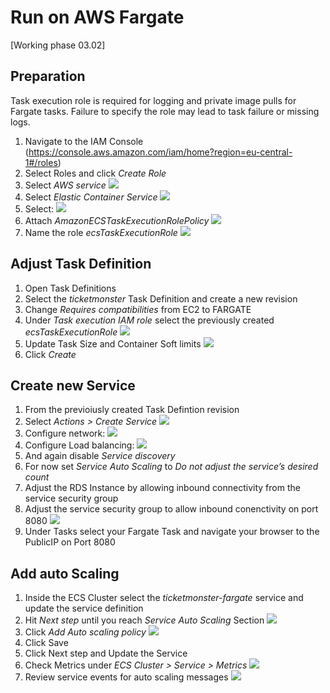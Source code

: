 # Run on AWS Fargate
[Working phase 03.02]
## Preparation
Task execution role is required for logging and private image pulls for Fargate tasks. Failure to specify the role may lead to task failure or missing logs.
1. Navigate to the IAM Console (https://console.aws.amazon.com/iam/home?region=eu-central-1#/roles)
1. Select Roles and click *Create Role*
1. Select *AWS service*
    ![](img/fargate_01.JPG)
1. Select *Elastic Container Service*
    ![](img/fargate_02.JPG)
1. Select:
    ![](img/fargate_03.JPG)
1. Attach *AmazonECSTaskExecutionRolePolicy*
    ![](img/fargate_04.JPG)
1. Name the role *ecsTaskExecutionRole*
    ![](img/fargate_05.JPG)

## Adjust Task Definition

1. Open Task Definitions
1. Select the *ticketmonster* Task Definition and create a new revision
1. Change *Requires compatibilities* from EC2 to FARGATE 
1. Under *Task execution IAM role* select the previously created *ecsTaskExecutionRole*
    ![](img/fargate_06.JPG)
1. Update Task Size and Container Soft limits
    ![](img/fargate_11.JPG)
1. Click *Create*

## Create new Service

1. From the previoiusly created Task Defintion revision
1. Select *Actions > Create Service*
    ![](img/fargate_07.JPG)
1. Configure network:
    ![](img/fargate_08.JPG)
1. Configure Load balancing:
    ![](img/fargate_09.JPG)
1. And again disable *Service discovery*
1. For now set *Service Auto Scaling* to *Do not adjust the service’s desired count*
1. Adjust the RDS Instance by allowing inbound connectivity from the service security group
1. Adjust the service security group to allow inbound conenctivity on port 8080
    ![](img/fargate_10.JPG)
1. Under Tasks select your Fargate Task and navigate your browser to the PublicIP on Port 8080

## Add auto Scaling

1. Inside the ECS Cluster select the *ticketmonster-fargate* service and update the service definition
1. Hit *Next step* until you reach *Service Auto Scaling* Section
    ![](img/fargate_12.JPG)
1. Click *Add Auto scaling policy*
    ![](img/fargate_13.JPG)
1. Click Save
1. Click Next step and Update the Service
1. Check Metrics under *ECS Cluster > Service > Metrics*
    ![](img/fargate_15.JPG)
1. Review service events for auto scaling messages
    ![](img/fargate_14.JPG)

